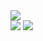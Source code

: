 <img src="https://capsule-render.vercel.app/api?type=cylinder&color=auto&height=300&section=header&text=Jang%20Hub&fontSize=90" />
<div>
  <img src="https://img.shields.io/badge/-3776AB?style=flat-square&logo=Discord&logoColor=white"/>
<img src="https://img.shields.io/badge/Python-3776AB?style=flat-square&logo=Python&logoColor=white"/>
</div>
